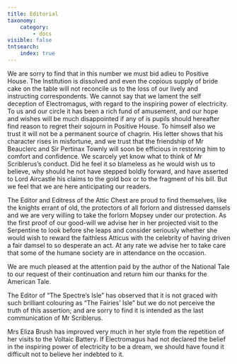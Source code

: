 ```yaml
---
title: Editorial
taxonomy:
    category:
        - docs
visible: false
tntsearch:
    index: true
---
```


We are sorry to find that in this number we must bid adieu to Positive House. The Institution is dissolved and even the copious supply of bride cake on the table will not reconcile us to the loss of our lively and instructing correspondents. We cannot say that we lament the self deception of Electromagus, with regard to the inspiring power of electricity. To us and our circle it has been a rich fund of amusement, and our hope and wishes will be much disappointed if any of is pupils should hereafter find reason to regret their sojourn in Positive House. To himself also we trust it will not be a permanent source of chagrin. His letter shows that his character rises in misfortune, and we trust that the friendship of Mr Beauclerc and Sir Pertinax Townly will soon be efficious in restoring him to comfort and confidence. We scarcely yet know what to think of Mr Scriblerus’s conduct. Did he feel it so blameless as he would wish us to believe, why should he not have stepped boldly forward, and have asserted to Lord Aircastle his claims to the gold box or to the fragment of his bill. But we feel that we are here anticipating our readers.

The Editor and Editress of the Attic Chest are proud to find themselves, like the knights errant of old, the protectors of all forlorn and distressed damsels and we are very willing to take the forlorn Mopsey under our protection. As the first proof of our good-will we advise her in her projected visit to the Serpentine to look before she leaps and consider seriously whether she would wish to reward the faithless Atticus with the celebrity of having driven a fair damsel to so desperate an act. At any rate we advise her to take care that some of the humane society are in attendance on the occasion.

We are much pleased at the attention paid by the author of the National Tale to our request of their continuation and return him our thanks for the American Tale.

The Editor of “The Spectre’s Isle” has observed that it is not graced with such brilliant colouring as “The Fairies’ Isle” but we do not perceive the truth of this assertion; and are sorry to find it is intended as the last communication of Mr Scriblerus.

Mrs Eliza Brush has improved very much in her style from the repetition of her visits to the Voltaic Battery. If Electromagus had not declared the belief in the inspiring power of electricity to be a dream, we should have found it difficult not to believe her indebted to it.
